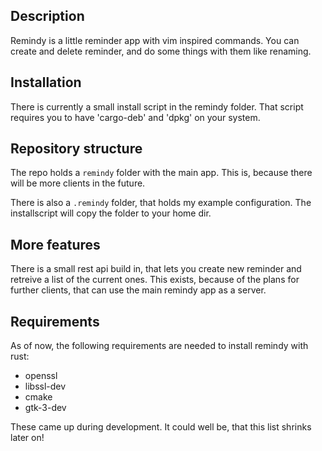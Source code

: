 ## Description

Remindy is a little reminder app with vim inspired commands.
You can create and delete reminder, and do some things with them like renaming.

## Installation

There is currently a small install script in the remindy folder.
That script requires you to have 'cargo-deb' and 'dpkg' on your system.

## Repository structure

The repo holds a `remindy` folder with the main app.
This is, because there will be more clients in the future.

There is also a `.remindy` folder, that holds my example configuration.
The installscript will copy the folder to your home dir.

## More features

There is a small rest api build in, that lets you create new reminder and retreive a list of the current ones.
This exists, because of the plans for further clients, that can use the main remindy app as a server.

## Requirements

As of now, the following requirements are needed to install remindy with rust:
- openssl
- libssl-dev
- cmake
- gtk-3-dev

These came up during development. It could well be, that this list shrinks later on!
